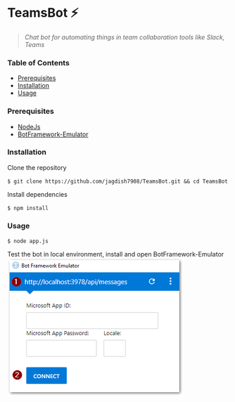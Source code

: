 # TeamsBot  :zap: 
> *Chat bot for automating things in team collaboration tools like Slack, Teams*</br>

### Table of Contents
* [Prerequisites](#prerequisites)
* [Installation](#installation)
* [Usage](#usage)
### Prerequisites
 * [NodeJs](https://nodejs.org/en/)
 * [BotFramework-Emulator](https://github.com/Microsoft/BotFramework-Emulator/releases)
### Installation
Clone the repository
```console
$ git clone https://github.com/jagdish7908/TeamsBot.git && cd TeamsBot
```
Install dependencies
```console
$ npm install
```
### Usage
```console
$ node app.js
```
Test the bot in local environment, install and open BotFramework-Emulator</br>
![Alt text](emulator.png "Emulator")

